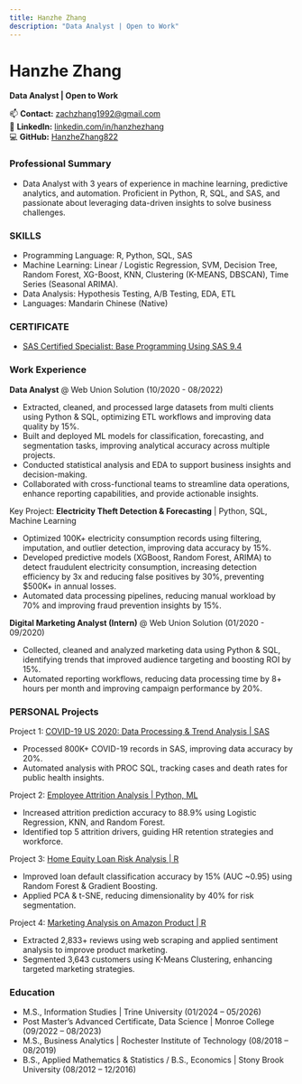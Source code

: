 ```yaml
---
title: Hanzhe Zhang
description: "Data Analyst | Open to Work"
---
```

# Hanzhe Zhang  
**Data Analyst | Open to Work**  

📫 **Contact:** [zachzhang1992@gmail.com](mailto:zachzhang1992@gmail.com)  
🔗 **LinkedIn:** [linkedin.com/in/hanzhezhang](https://www.linkedin.com/in/hanzhezhang/)  
💻 **GitHub:** [HanzheZhang822](https://github.com/HanzheZhang822)  

### Professional Summary
 - Data Analyst with 3 years of experience in machine learning, predictive analytics, and automation. Proficient in Python, R, SQL, and SAS, and passionate about leveraging data-driven insights to solve business challenges. 

### SKILLS
 - Programming Language: R, Python, SQL, SAS
 - Machine Learning: Linear / Logistic Regression, SVM, Decision Tree, Random Forest, XG-Boost, KNN, Clustering (K-MEANS, DBSCAN), Time Series (Seasonal ARIMA).
 - Data Analysis: Hypothesis Testing, A/B Testing, EDA, ETL
 - Languages: Mandarin Chinese (Native)

### CERTIFICATE
 - [SAS Certified Specialist: Base Programming Using SAS 9.4](https://cp.certmetrics.com/SAS/en/public/verify/credential/7af83e92fa2547b897e820779f06e17e)

### Work Experience
**Data Analyst** @ Web Union Solution  (10/2020 - 08/2022)
 - Extracted, cleaned, and processed large datasets from multi clients using Python & SQL, optimizing ETL workflows and improving data quality by 15%. 
 - Built and deployed ML models for classification, forecasting, and segmentation tasks, improving analytical accuracy across multiple projects.
 - Conducted statistical analysis and EDA to support business insights and decision-making.
 - Collaborated with cross-functional teams to streamline data operations, enhance reporting capabilities, and provide actionable insights.

Key Project: **Electricity Theft Detection & Forecasting** | Python, SQL, Machine Learning
 - Optimized 100K+ electricity consumption records using filtering, imputation, and outlier detection, improving data accuracy by 15%.
 - Developed predictive models (XGBoost, Random Forest, ARIMA) to detect fraudulent electricity consumption, increasing detection efficiency by 3x and reducing false positives by 30%, preventing $500K+ in annual losses.
 - Automated data processing pipelines, reducing manual workload by 70% and improving fraud prevention insights by 15%.

**Digital Marketing Analyst (Intern)** @ Web Union Solution  (01/2020 - 09/2020)
 - Collected, cleaned and analyzed marketing data using Python & SQL, identifying trends that improved audience targeting and boosting ROI by 15%.
 - Automated reporting workflows, reducing data processing time by 8+ hours per month and improving campaign performance by 20%.

### PERSONAL Projects
Project 1: [COVID-19 US 2020: Data Processing & Trend Analysis | SAS](https://github.com/HanzheZhang822/HanzheZhang822.github.io/tree/main/Covid19-US-2020-SAS)
 - Processed 800K+ COVID-19 records in SAS, improving data accuracy by 20%.
 - Automated analysis with PROC SQL, tracking cases and death rates for public health insights.

Project 2: [Employee Attrition Analysis | Python, ML](https://github.com/HanzheZhang822/HanzheZhang822.github.io/tree/main/IBM-HR-Employee-Attrition-Analysis)
 - Increased attrition prediction accuracy to 88.9% using Logistic Regression, KNN, and Random Forest.  
 - Identified top 5 attrition drivers, guiding HR retention strategies and workforce.  

Project 3: [Home Equity Loan Risk Analysis | R](https://github.com/HanzheZhang822/HanzheZhang822.github.io/tree/main/Home-Equity-Loan-Risk-Analysis)
 - Improved loan default classification accuracy by 15% (AUC ~0.95) using Random Forest & Gradient Boosting.  
 - Applied PCA & t-SNE, reducing dimensionality by 40% for risk segmentation.  

Project 4: [Marketing Analysis on Amazon Product | R](https://github.com/HanzheZhang822/HanzheZhang822.github.io/tree/main/Marketing-Analytics-Project)
 - Extracted 2,833+ reviews using web scraping and applied sentiment analysis to improve product marketing.  
 - Segmented 3,643 customers using K-Means Clustering, enhancing targeted marketing strategies.

### Education
 - M.S., Information Studies | Trine University (01/2024 – 05/2026)
 - Post Master’s Advanced Certificate, Data Science | Monroe College (09/2022 – 08/2023)
 - M.S., Business Analytics	| Rochester Institute of Technology (08/2018 – 08/2019)
 - B.S., Applied Mathematics & Statistics / B.S., Economics | Stony Brook University (08/2012 – 12/2016)
